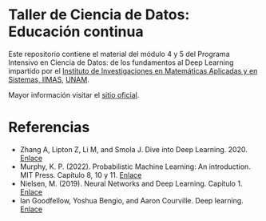 # Taller de Ciencia de Datos: Educación continua
Este repositorio contiene el material del módulo 4 y 5 del Programa Intensivo en Ciencia de Datos: de los fundamentos al Deep Learning impartido por el [Instituto de Investigaciones en Matemáticas Aplicadas y en Sistemas, IIMAS](https://www.iimas.unam.mx/), [UNAM](https://www.unam.mx/).


Mayor información visitar el [sitio oficial](https://www.iimas.unam.mx/educacioncontinua/curso_deep_learning.html).



# Referencias
* Zhang A, Lipton Z, Li M, and Smola J. Dive into Deep Learning. 2020. [Enlace](https://d2l.ai/)
* Murphy, K. P. (2022). Probabilistic Machine Learning: An introduction. MIT Press. Capítulo 8, 10 y 11. [Enlace](https://probml.github.io/pml-book/book1.html)
* Nielsen, M. (2019). Neural Networks and Deep Learning. Capítulo 1. [Enlace](http://neuralnetworksanddeeplearning.com/index.html)
* lan Goodfellow, Yoshua Bengio, and Aaron Courville. Deep learning. [Enlace](http://alvarestech.com/temp/deep/Deep%20Learning%20by%20Ian%20Goodfellow,%20Yoshua%20Bengio,%20Aaron%20Courville%20(z-lib.org).pdf)
